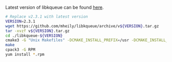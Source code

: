 Latest version of libkqueue can be found [here](https://github.com/mheily/libkqueue/releases).

```bash
# Replace v2.3.1 with latest version
VERSION=2.3.1
wget https://github.com/mheily/libkqueue/archive/v${VERSION}.tar.gz
tar -xvzf v${VERSION}.tar.gz
cd ./libkqueue-${VERSION}
cmake3 -G "Unix Makefiles" -DCMAKE_INSTALL_PREFIX=/usr -DCMAKE_INSTALL_LIBDIR=lib .
make
cpack3 -G RPM
yum install *.rpm
```